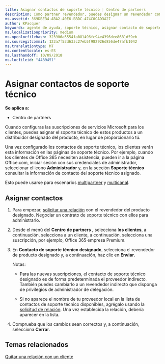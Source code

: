 ```yaml
---
title: Asignar contactos de soporte técnico | Centro de partners
description: Como partner revendedor, puedes designar un revendedor como un contacto de soporte técnico.
ms.assetid: 369DBE34-ABA2-40E6-BBDC-474C0CAD3A27
author: KPacquer
keywords: agente de ayuda, soporte técnico, asignar contacto de soporte técnico, contacto de soporte técnico designado
ms.localizationpriority: medium
ms.openlocfilehash: 323906a5554fa081496fc94e4396dee8681d59eb
ms.sourcegitcommit: 123a7f53d633c27eb5f982926d856de47afb1042
ms.translationtype: MT
ms.contentlocale: es-ES
ms.lasthandoff: 10/09/2018
ms.locfileid: "4489451"
---
```

# <a name="assign-support-contacts"></a>Asignar contactos de soporte técnico

**Se aplica a:**

-  Centro de partners

Cuando configuras las suscripciones de servicios Microsoft para los clientes, puedes asignar el soporte técnico de estos productos a un distribuidor designado del producto, en lugar de proporcionarlo tú.

Una vez configurado los contactos de soporte técnico, los clientes verán esta información en las páginas de soporte técnico. Por ejemplo, cuando los clientes de Office 365 necesiten asistencia, pueden ir a la página Office.com, iniciar sesión con sus credenciales de administrador, seleccionar el icono **Administrador** y, en la sección **Soporte técnico** consultar la información de contacto del soporte técnico asignado.

Esto puede usarse para escenarios [multipartner](multipartner.md) y [multicanal](multichannel.md). 

<a href="" id="assigncontacts"></a>
## <a name="assign-contacts"></a>Asignar contactos

1.  Para empezar, [solicitar una relación](request-a-relationship-with-a-customer.md) con el revendedor del producto designado. Negociar un contrato de soporte técnico con ellos para administrarlo.

2.  Desde el menú del **Centro de partners** , selecciona **los clientes**, a continuación, selecciona a un cliente, a continuación, selecciona una suscripción, por ejemplo, Office 365 empresa Premium.

3.  En **Contacto de soporte técnico designado**, selecciona el revendedor de producto designado y, a continuación, haz clic en **Enviar**. 

    Notas: 
    
    *  Para las nuevas suscripciones, el contacto de soporte técnico designado es de forma predeterminada el proveedor indirecto. También puedes cambiarlo a un revendedor indirecto que disponga de privilegios de administrador de delegación.
    
    *  Si no aparece el nombre de tu proveedor local en la lista de contactos de soporte técnico disponibles, agrégalo usando la [solicitud de relación](request-a-relationship-with-a-customer.md). Una vez establecida la relación, debería aparecer en la lista.  

4.  Comprueba que los cambios sean correctos y, a continuación, selecciona **Cerrar**.

## <a name="related-topics"></a>Temas relacionados

[Quitar una relación con un cliente](remove-a-relationship.md)